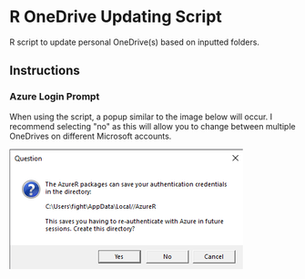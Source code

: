 # R OneDrive Updating Script
R script to update personal OneDrive(s) based on inputted folders.

## Instructions

### Azure Login Prompt

When using the script, a popup similar to the image below will occur. I recommend selecting "no" as this will allow you to change between multiple OneDrives on different Microsoft accounts.

![Azure Login Image](AzureLogin.png)
